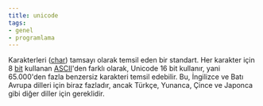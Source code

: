 ```yaml
---
title: unicode
tags:
- genel
- programlama
---
```


Karakterleri ([char](/char)) tamsayı olarak temsil eden bir standart. Her karakter için 8 [bit](/bit) kullanan [ASCII](/ascii)'den farklı olarak, Unicode 16 bit kullanır, yani 65.000'den fazla benzersiz karakteri temsil edebilir. Bu, İngilizce ve Batı Avrupa dilleri için biraz fazladır, ancak Türkçe, Yunanca, Çince ve Japonca gibi diğer diller için gereklidir.
